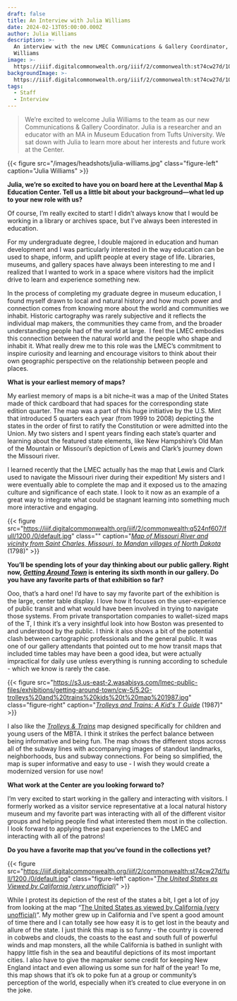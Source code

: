 ```yaml
---
draft: false
title: An Interview with Julia Williams
date: 2024-02-13T05:00:00.000Z
author: Julia Williams
description: >-
  An interview with the new LMEC Communications & Gallery Coordinator, Julia
  Williams
image: >-
  https://iiif.digitalcommonwealth.org/iiif/2/commonwealth:st74cw27d/1080,4849,4849,2081/1200,/0/default.jpg
backgroundImage: >-
  https://iiif.digitalcommonwealth.org/iiif/2/commonwealth:st74cw27d/1080,4849,4849,2081/1200,/0/default.jpg
tags:
  - Staff
  - Interview
---
```


> We’re excited to welcome Julia Williams to the team as our new Communications & Gallery Coordinator. Julia is a researcher and an educator with an MA in Museum Education from Tufts University. We sat down with Julia to learn more about her interests and future work at the Center.

{{< figure src="/images/headshots/julia-williams.jpg" class="figure-left" caption="Julia Williams" >}}

**Julia, we’re so excited to have you on board here at the Leventhal Map & Education Center. Tell us a little bit about your background—what led up to your new role with us?**

Of course, I’m really excited to start! I didn’t always know that I would be working in a library or archives space, but I’ve always been interested in education.

For my undergraduate degree, I double majored in education and human development and I was particularly interested in the way education can be used to shape, inform, and uplift people at every stage of life. Libraries, museums, and gallery spaces have always been interesting to me and I realized that I wanted to work in a space where visitors had the implicit drive to learn and experience something new.

In the process of completing my graduate degree in museum education, I found myself drawn to local and natural history and how much power and connection comes from knowing more about the world and communities we inhabit. Historic cartography was rarely subjective and it reflects the individual map makers, the communities they came from, and the broader understanding people had of the world at large.  I feel the LMEC embodies this connection between the natural world and the people who shape and inhabit it. What really drew me to this role was the LMEC’s commitment to inspire curiosity and learning and encourage visitors to think about their own geographic perspective on the relationship between people and places.

**What is your earliest memory of maps?**

My earliest memory of maps is a bit niche–it was a map of the United States made of thick cardboard that had spaces for the corresponding state edition quarter. The map was a part of this huge initiative by the U.S. Mint that introduced 5 quarters each year (from 1999 to 2008) depicting the states in the order of first to ratify the Constitution or were admitted into the Union. My two sisters and I spent years finding each state’s quarter and learning about the featured state elements, like New Hampshire’s Old Man of the Mountain or Missouri’s depiction of Lewis and Clark’s journey down the Missouri river.

I learned recently that the LMEC actually has the map that Lewis and Clark used to navigate the Missouri river during their expedition! My sisters and I were eventually able to complete the map and it exposed us to the amazing culture and significance of each state. I look to it now as an example of a great way to integrate what could be stagnant learning into something much more interactive and engaging.

{{< figure src="https://iiif.digitalcommonwealth.org/iiif/2/commonwealth:q524nf607/full/1200,/0/default.jpg" class="" caption="[*Map of Missouri River and vicinity from Saint Charles, Missouri, to Mandan villages of North Dakota*](https://collections.leventhalmap.org/search/commonwealth:q524nf59g) (1798)" >}}

**You’ll be spending lots of your day thinking about our public gallery. Right now, *[Getting Around Town](https://www.leventhalmap.org/digital-exhibitions/getting-around-town/)* is entering its sixth month in our gallery. Do you have any favorite parts of that exhibition so far?**

Ooo, that’s a hard one! I’d have to say my favorite part of the exhibition is the large, center table display. I love how it focuses on the user-experience of public transit and what would have been involved in trying to navigate those systems. From private transportation companies to wallet-sized maps of the T, I think it’s a very insightful look into how Boston was presented to and understood by the public. I think it also shows a bit of the potential clash between cartographic professionals and the general public. It was one of our gallery attendants that pointed out to me how transit maps that included time tables may have been a good idea, but were actually impractical for daily use unless everything is running according to schedule - which we know is rarely the case.

{{< figure src="https://s3.us-east-2.wasabisys.com/lmec-public-files/exhibitions/getting-around-town/cw-5/5.2G-trolleys%20and%20trains%20kids%20t%20map%201987.jpg" class="figure-right" caption="[*Trolleys and Trains: A Kid's T Guide*](https://www.bostonintransit.com/products/mbta-kids-guide-map-1987) (1987)" >}}

I also like the *[Trolleys & Trains](https://www.bostonintransit.com/products/mbta-kids-guide-map-1987)* map designed specifically for children and young users of the MBTA. I think it strikes the perfect balance between being informative and being fun. The map shows the different stops across all of the subway lines with accompanying images of standout landmarks, neighborhoods, bus and subway connections. For being so simplified, the map is super informative and easy to use - I wish they would create a modernized version for use now!

**What work at the Center are you looking forward to?**

I’m very excited to start working in the gallery and interacting with visitors. I formerly worked as a visitor service representative at a local natural history museum and my favorite part was interacting with all of the different visitor groups and helping people find what interested them most in the collection. I look forward to applying these past experiences to the LMEC and interacting with all of the patrons!

**Do you have a favorite map that you’ve found in the collections yet?**

{{< figure src="https://iiif.digitalcommonwealth.org/iiif/2/commonwealth:st74cw27d/full/1200,/0/default.jpg" class="figure-left" caption="[*The United States as Viewed by California (very unofficial)*](https://collections.leventhalmap.org/search/commonwealth:st74cw264)" >}}

While I protest its depiction of the rest of the states a bit, I get a lot of joy from looking at the map “[The United States as viewed by California (very unofficial)](https://collections.leventhalmap.org/search/commonwealth:st74cw264)”. My mother grew up in California and I’ve spent a good amount of time there and I can totally see how easy it is to get lost in the beauty and allure of the state. I just think this map is so funny - the country is covered in cobwebs and clouds, the coasts to the east and south full of powerful winds and map monsters, all the while California is bathed in sunlight with happy little fish in the sea and beautiful depictions of its most important cities. I also have to give the mapmaker some credit for keeping New England intact and even allowing us some sun for half of the year! To me, this map shows that it’s ok to poke fun at a group or community’s perception of the world, especially when it’s created to clue everyone in on the joke.
